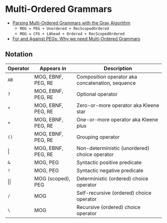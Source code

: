 # Multi-Ordered Grammars

- [Parsing Multi-Ordered Grammars with the Gray Algorithm](https://npapoylias.gitlab.io/lands-project/Multi-Ordered-Grammars-Gray-Algorithm-Papoulias-PeerJ-PrePrint.pdf)
  - `MOG = PEG + Unordered + RecScopedOrdered`
  - `MOG = CFG + LAhead + Ordered + RecScopedOrdered`
- [For and Against PEGs: Why we need Multi-Ordered Grammars](https://peerj.com/preprints/27358.pdf)

## Notation

| Operator | Appears in         | Description                                      |
| -------- | ------------------ | ------------------------------------------------ |
| `AB`     | MOG, EBNF, PEG, RE | Composition operator aka concatenation, sequence |
| `?`      | MOG, EBNF, PEG, RE | Optional operator                                |
| `*`      | MOG, EBNF, PEG, RE | Zero-or-more operator aka Kleene star            |
| `+`      | MOG, EBNF, PEG, RE | One-or-more operator aka Kleene plus             |
| `()`     | MOG, EBNF, PEG, RE | Grouping operator                                |
| \|       | MOG, EBNF, PEG, RE | Non-deterministic (unordered) choice operator    |
| `&`      | MOG, PEG           | Syntactic positive predicate                     |
| `!`      | MOG, PEG           | Syntactic negative predicate                     |
| \|\|     | MOG (scoped), PEG  | Deterministic (ordered) choice operator          |
| `/`      | MOG                | Self-recursive (ordered) choice operator         |
| `\`      | MOG                | Recursive (ordered) choice operator              |
